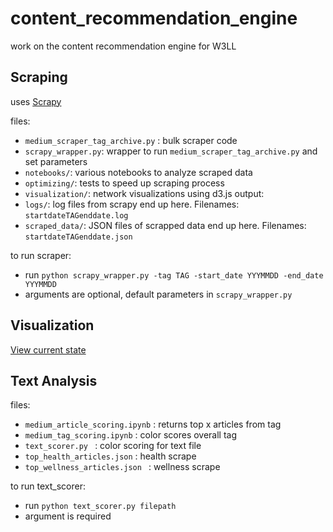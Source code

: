 # content_recommendation_engine
work on the content recommendation engine for W3LL



## Scraping
uses [Scrapy](https://scrapy.org/)

files:
- `medium_scraper_tag_archive.py` : bulk scraper code
- `scrapy_wrapper.py`: wrapper to run `medium_scraper_tag_archive.py` and set parameters
- `notebooks/`: various notebooks to analyze scraped data
- `optimizing/`: tests to speed up scraping process
- `visualization/`: network visualizations using d3.js
output:
- `logs/`: log files from scrapy end up here. Filenames: `startdateTAGenddate.log`
- `scraped_data/`: JSON files of scrapped data end up here. Filenames: `startdateTAGenddate.json`

to run scraper:
- run `python scrapy_wrapper.py -tag TAG -start_date YYYMMDD -end_date YYYMMDD`
- arguments are optional, default parameters in `scrapy_wrapper.py`

## Visualization
[View current state](https://raw.githack.com/gitw3ll/content_recommendation_engine/master/visualization/networks.html)

## Text Analysis
files:
- `medium_article_scoring.ipynb` : returns top x articles from tag
- `medium_tag_scoring.ipynb` : color scores overall tag
- `text_scorer.py ` : color scoring for text file
- ` top_health_articles.json ` : health scrape
- `top_wellness_articles.json ` : wellness scrape

to run text_scorer:
- run `python text_scorer.py filepath`
- argument is required
